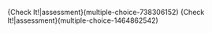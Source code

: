 {Check It!|assessment}(multiple-choice-738306152)
{Check It!|assessment}(multiple-choice-1464862542)
